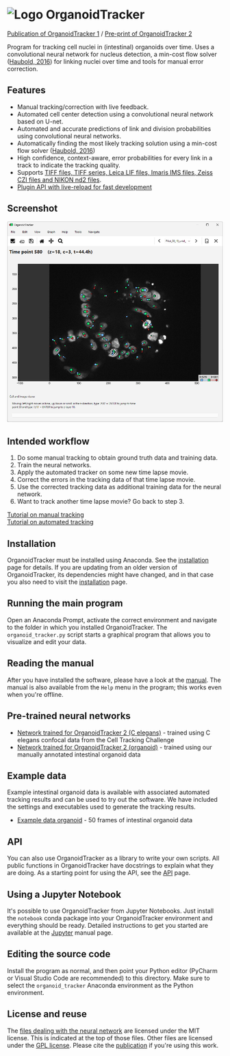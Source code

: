 ![Logo](manuals/images/logo.png) OrganoidTracker
================================================

[Publication of OrganoidTracker 1](https://doi.org/10.1371/journal.pone.0240802) / [Pre-print of OrganoidTracker 2](https://doi.org/10.1101/2024.10.11.617799)

Program for tracking cell nuclei in (intestinal) organoids over time. Uses a convolutional neural network for nucleus detection, a min-cost flow solver ([Haubold, 2016]) for linking nuclei over time and tools for manual error correction.


Features
--------

* Manual tracking/correction with live feedback.
* Automated cell center detection using a convolutional neural network based on U-net.
* Automated and accurate predictions of link and division probabilities using convolutional neural networks. 
* Automatically finding the most likely tracking solution using a min-cost flow solver ([Haubold, 2016])
* High confidence, context-aware, error probabilities for every link in a track to indicate the tracking quality. 
* Supports [TIFF files, TIFF series, Leica LIF files, Imaris IMS files, Zeiss CZI files and NIKON nd2 files](manuals/IMAGE_FORMATS.md).
* [Plugin API with live-reload for fast development](manuals/PLUGIN_TUTORIAL.md)


Screenshot
----------

![Screenshot of the program](manuals/images/screenshot.png)


Intended workflow
-----------------
1. Do some manual tracking to obtain ground truth data and training data.
2. Train the neural networks.
3. Apply the automated tracker on some new time lapse movie.
4. Correct the errors in the tracking data of that time lapse movie.
5. Use the corrected tracking data as additional training data for the neural network.
6. Want to track another time lapse movie? Go back to step 3.

[Tutorial on manual tracking](manuals/MANUAL_TRACKING.md)  
[Tutorial on automated tracking](manuals/AUTOMATIC_TRACKING.md)


Installation
------------
OrganoidTracker must be installed using Anaconda. See the [installation] page for details. If you are updating from an older version of OrganoidTracker, its dependencies might have changed, and in that case you also need to visit the [installation] page.


Running the main program
------------------------
Open an Anaconda Prompt, activate the correct environment and navigate to the folder in which you installed OrganoidTracker.
The `organoid_tracker.py` script starts a graphical program that allows you to visualize and edit your data.


Reading the manual
------------------
After you have installed the software, please have a look at the [manual]. The manual is also available from the `Help` menu in the program; this works even when you're offline.

Pre-trained neural networks
---------------------------
* [Network trained for OrganoidTracker 2 (C elegans)](https://doi.org/10.5281/zenodo.13912686) - trained using C elegans confocal data from the Cell Tracking Challenge
* [Network trained for OrganoidTracker 2 (organoid)](https://zenodo.org/records/13946119) - trained using our manually annotated intestinal organoid data

Example data
------------
Example intestinal organoid data is available with associated automated tracking results and can be used to try out the software. We have included the settings and executables used to generate the tracking results.
* [Example data organoid](https://zenodo.org/records/13982844) - 50 frames of intestinal organoid data

API
---
You can also use OrganoidTracker as a library to write your own scripts. All public functions in OrganoidTracker have docstrings to explain what they are doing. As a starting point for using the API, see the [API] page.

Using a Jupyter Notebook
------------------------
It's possible to use OrganoidTracker from Jupyter Notebooks. Just install the `notebook` conda package into your OrganoidTracker environment and everything should be ready. Detailed instructions to get you started are available at the [Jupyter] manual page.


Editing the source code
-----------------------
Install the program as normal, and then point your Python editor (PyCharm or Visual Studio Code are recommended) to this directory. Make sure to select the `organoid_tracker` Anaconda environment as the Python environment.


License and reuse
-----------------
The [files dealing with the neural network](organoid_tracker/neural_network/position_detection_cnn) are licensed under the MIT license. This is indicated at the top of those files. Other files are licensed under the [GPL license](LICENSE.txt). Please cite the [publication] if you're using this work.


[API]: manuals/API.md
[installation]: manuals/INSTALLATION.md
[manual]: https://jvzonlab.github.io/OrganoidTracker/
[publication]: https://doi.org/10.1371/journal.pone.0240802
[Jupyter]: manuals/JUPYTER_NOTEBOOK.md
[Haubold, 2016]: https://doi.org/10.1007/978-3-319-46478-7_35
